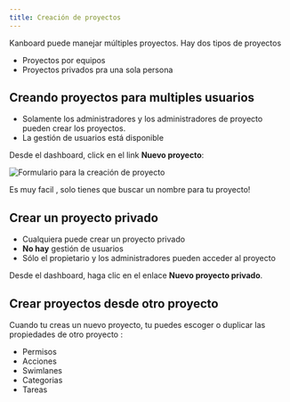 ```yaml
---
title: Creación de proyectos
---
```


Kanboard puede manejar múltiples proyectos. Hay dos tipos de proyectos

- Proyectos por equipos
- Proyectos privados pra una sola persona

Creando proyectos para multiples usuarios
------------------------------------------

- Solamente los administradores y los administradores de proyecto pueden crear los proyectos.
- La gestión de usuarios está disponible

Desde el dashboard, click en el link **Nuevo proyecto**:

![Formulario para la creación de proyecto](/images/v1/new-project.png)

Es muy facil , solo tienes que buscar un nombre para tu proyecto!

Crear un proyecto privado
--------------------------

- Cualquiera puede crear un proyecto privado
- **No hay** gestión de usuarios
- Sólo el propietario y los administradores pueden acceder al proyecto

Desde el dashboard, haga clic en el enlace **Nuevo proyecto privado**.


Crear proyectos desde otro proyecto
--------------------------------------

Cuando tu creas un nuevo proyecto, tu puedes escoger o duplicar las propiedades de otro proyecto :

- Permisos 
- Acciones
- Swimlanes
- Categorias
- Tareas
